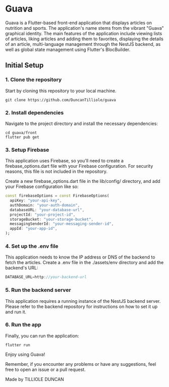 # Guava

Guava is a Flutter-based front-end application that displays articles on nutrition and sports. The application's name stems from the vibrant "Guava" graphical identity. The main features of the application include viewing lists of articles, liking articles and adding them to favorites, displaying the details of an article, multi-language management through the NestJS backend, as well as global state management using Flutter's BlocBuilder.

## Initial Setup

### 1. Clone the repository

Start by cloning this repository to your local machine.

```shell
git clone https://github.com/DuncanTilliole/guava
```

### 2. Install dependencies

Navigate to the project directory and install the necessary dependencies:

```shell
cd guava/front
flutter pub get
```

### 3. Setup Firebase

This application uses Firebase, so you'll need to create a firebase_options.dart file with your Firebase configuration. For security reasons, this file is not included in the repository.

Create a new firebase_options.dart file in the lib/config/ directory, and add your Firebase configuration like so:

```dart
const firebaseOptions = const FirebaseOptions(
  apiKey: "your-api-key",
  authDomain: "your-auth-domain",
  databaseURL: "your-database-url",
  projectId: "your-project-id",
  storageBucket: "your-storage-bucket",
  messagingSenderId: "your-messaging-sender-id",
  appId: "your-app-id",
);
```

### 4. Set up the .env file

This application needs to know the IP address or DNS of the backend to fetch the articles. Create a .env file in the ./assets/env directory and add the backend's URL:

```dart
DATABASE_URL=http://your-backend-url
```

### 5. Run the backend server

This application requires a running instance of the NestJS backend server. Please refer to the backend repository for instructions on how to set it up and run it.

### 6. Run the app

Finally, you can run the application:

```shell
flutter run
```

Enjoy using Guava!

Remember, if you encounter any problems or have any suggestions, feel free to open an issue or a pull request.

Made by TILLIOLE DUNCAN